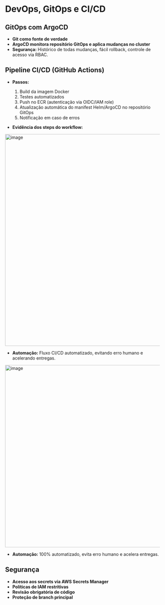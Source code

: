 # DevOps, GitOps e CI/CD

## GitOps com ArgoCD

- **Git como fonte de verdade**
- **ArgoCD monitora repositório GitOps e aplica mudanças no cluster**
- **Segurança:** Histórico de todas mudanças, fácil rollback, controle de acesso via RBAC.

## Pipeline CI/CD (GitHub Actions)

- **Passos:**
    1. Build da imagem Docker
    2. Testes automatizados
    3. Push no ECR (autenticação via OIDC/IAM role)
    4. Atualização automática do manifest Helm/ArgoCD no repositório GitOps
    5. Notificação em caso de erros

- **Evidência dos steps do workflow:**
 <img width="967" height="689" alt="image" src="https://github.com/user-attachments/assets/eb9ef2df-c123-4b5c-8714-086794bc8c2a" />


- **Automação:** Fluxo CI/CD automatizado, evitando  erro humano e acelerando entregas.

<img width="1416" height="593" alt="image" src="https://github.com/user-attachments/assets/8da22bcf-a047-4a8a-9a11-d3c2e2646507" />


- **Automação:** 100% automatizado, evita erro humano e acelera entregas.

## Segurança

- **Acesso aos secrets via AWS Secrets Manager**
- **Políticas de IAM restritivas**
- **Revisão obrigatória de código**
- **Proteção de branch principal**
